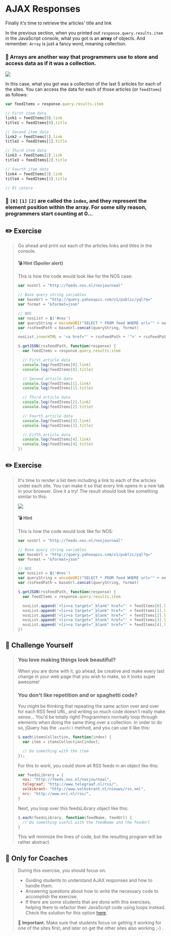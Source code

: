 # AJAX Responses

Finally it's time to retrieve the articles' title and link

In the previous section, when you printed out `response.query.results.item` in the JavaScript console, what you got is an **array** of objects. And remember: `Array` is just a fancy word, meaning collection.

### 🌟 Arrays are another way that programmers use to store and access data as if it was a collection.

[![](http://cd.sseu.re/06-AJAX-04.png)](http://cd.sseu.re/06-AJAX-04.png)

In this case, what you got was a collection of the last 5 articles for each of the sites. You can access the data for each of those articles (or `feedItems`) as follows:

```javascript
var feedItems = response.query.results.item

// First item data
link1 = feedItems[0].link
title1 = feedItems[0].title

// Second item data
link2 = feedItems[1].link
title2 = feedItems[1].title

// Third item data
link3 = feedItems[2].link
title3 = feedItems[2].title

// Fourth item data
link4 = feedItems[3].link
title4 = feedItems[3].title

// Et cetera
```

### 🌟 `[0]` `[1]` `[2]` are called the `index`, and they represent the element position within the array. For some silly reason, programmers start counting at 0...

## ✏️ Exercise

> Go ahead and print out each of the articles links and titles in the console.
>
> #### 💣 Hint (Spoiler alert)
>
> This is how the code would look like for the NOS case:
>
> ```javascript
> var nosUrl = "http://feeds.nos.nl/nosjournaal"
>
> // Base query string variables
> var baseUrl = "http://query.yahooapis.com/v1/public/yql?q="
> var format = "&format=json"
>
> // NOS
> var nosList = $('#nos')
> var queryString = encodeURI("SELECT * FROM feed WHERE url='" + nosUrl + "' LIMIT 5")
> var rssFeedPath = baseUrl.concat(queryString, format)
>
> nosList.innerHTML = '<a href="' + rssFeedPath + '">' + rssFeedPath +'</a>'
>
> $.getJSON(rssFeedPath, function(response) {
>   var feedItems = response.query.results.item
>
>   // First article data
>   console.log(feedItems[0].link)
>   console.log(feedItems[0].title)
>
>   // Second article data
>   console.log(feedItems[1].link)
>   console.log(feedItems[1].title)
>
>   // Third article data
>   console.log(feedItems[2].link)
>   console.log(feedItems[2].title)
>
>   // Fourth article data
>   console.log(feedItems[3].link)
>   console.log(feedItems[3].title)
>
>   // Fifth article data
>   console.log(feedItems[4].link)
>   console.log(feedItems[4].title)
> })
> ```

## ✏️ Exercise

> It's time to render a list item including a link to each of the articles under each site. You can make it so that every link opens in a new tab in your browser. Give it a try! The result should look like something similar to this:
>
> [![](http://cd.sseu.re/20170208-kgosw.png)](http://cd.sseu.re/20170208-kgosw.png)
>
> #### 💣 Hint
>
> This is how the code would look like for NOS:
>
> ```javascript
> var nosUrl = "http://feeds.nos.nl/nosjournaal"
>
> // Base query string variables
> var baseUrl = "http://query.yahooapis.com/v1/public/yql?q="
> var format = "&format=json"
>
> // NOS
> var nosList = $('#nos')
> var queryString = encodeURI("SELECT * FROM feed WHERE url='" + nosUrl + "' LIMIT 5")
> var rssFeedPath = baseUrl.concat(queryString, format)
>
> $.getJSON(rssFeedPath, function(response) {
>   var feedItems = response.query.results.item
>
>   nosList.append('<li><a target="_blank" href="' + feedItems[0].link + '">' + feedItems[0].title + '</a></li>')
>   nosList.append('<li><a target="_blank" href="' + feedItems[1].link + '">' + feedItems[1].title + '</a></li>')
>   nosList.append('<li><a target="_blank" href="' + feedItems[2].link + '">' + feedItems[2].title + '</a></li>')
>   nosList.append('<li><a target="_blank" href="' + feedItems[3].link + '">' + feedItems[3].title + '</a></li>')
>   nosList.append('<li><a target="_blank" href="' + feedItems[4].link + '">' + feedItems[4].title + '</a></li>')
> })
> ```
>

## 🚀 Challenge Yourself

> ### You love making things look beautiful?
>
> When you are done with it, go ahead, be creative and make every last change in your web page that you wish to make, so it looks super awesome!
>
> ### You don't like repetition and or spaghetti code?
>
> You might be thinking that repeating the same action over and over for each RSS feed URL, and writing so much code doesn't really make sense... You'd be totally right!
> Programmers normally loop through elements when doing the same thing over a collection. In order to do so, jQuery has the `.each()` method, and you can use it like this:
>
> ```javascript
> $.each(itemsCollection, function(index) {
>   var item = itemsCollection[index];
>
>   // Do something with the item
> });
> ```
> For this to work, you could store all RSS feeds in an object like this:
> ```javascript
> var feedsLibrary = {
>   nos: "http://feeds.nos.nl/nosjournaal",
>   telegraaf: "http://www.telegraaf.nl/rss/",
>   volkskrant: "http://www.volkskrant.nl/nieuws/rss.xml",
>   nrc: "http://www.nrc.nl/rss/",
> }
> ```
> Next, you loop over this feedsLibrary object like this:
> ```javascript
> $.each(feedsLibrary, function(feedName, feedUrl) {
>   // Do something useful with the feedName and the feedUrl
> }
> ```
> This will minimize the lines of code, but the resulting program will be rather abstract.

## 🎩 Only for Coaches

> During this exercise, you should focus on:
>
> + Guiding students to understand AJAX responses and how to handle them.
> + Answering questions about how to write the necessary code to accomplish the exercise.
> + If there are some students that are done with this exercises, helping them to refactor their JavaScript code using loops instead. Check the solution for this option [here](https://github.com/Codaisseur/taste-of-code-rss-reader/blob/master/14-fine-tuning/code/rss.js).
>
> 📍 **Important.** Make sure that students focus on getting it working for one of the sites first, and later on get the other sites also working ;-) .
